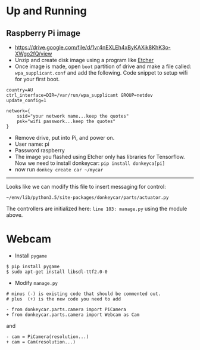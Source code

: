 # Up and Running

## Raspberry Pi image

- https://drive.google.com/file/d/1vr4nEXLEh4xByKAXik8KhK3o-XWgo2fQ/view
- Unzip and create disk image using a program like [Etcher](https://www.balena.io/etcher/)
- Once image is made, open `boot` partition of drive and make a file called:
  `wpa_supplicant.conf` and add the following. Code snippet to setup wifi for your first boot.
```
country=AU
ctrl_interface=DIR=/var/run/wpa_supplicant GROUP=netdev
update_config=1

network={
    ssid="your network name...keep the quotes"
    psk="wifi passwork...keep the quotes"
}
```

- Remove drive, put into Pi, and power on.
- User name: pi
- Password raspberry
- The image you flashed using Etcher only has libraries for Tensorflow. Now we need to install donkeycar: `pip install donkeyca[pi]`
- now run `donkey create car ~/mycar`



---

Looks like we can modify this file to insert messaging for control:

`~/env/lib/python3.5/site-packages/donkeycar/parts/actuator.py`

The controllers are initialized here: `line 103: manage.py` using the module above.

# Webcam

- Install `pygame` 
```
$ pip install pygame
$ sudo apt-get install libsdl-ttf2.0-0
```

- Modify `manage.py`

```
# minus (-) is existing code that should be commented out.
# plus  (+) is the new code you need to add

- from donkeycar.parts.camera import PiCamera
+ from donkeycar.parts.camera import Webcam as Cam
```

and

```
- cam = PiCamera(resolution...)
+ cam = Cam(resolution...)
```
